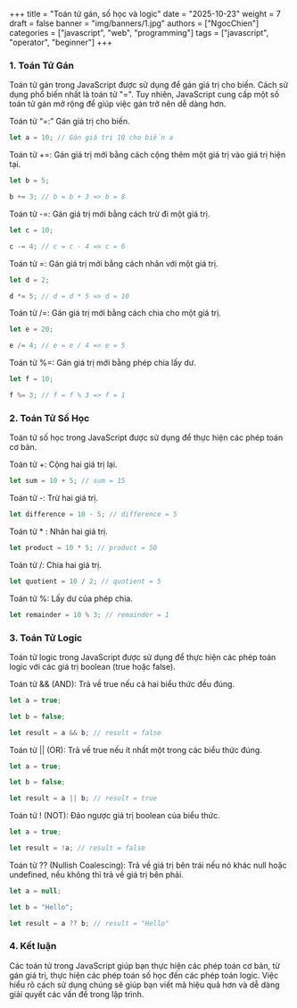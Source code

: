 +++
title = "Toán tử gán, số học và logic"
date = "2025-10-23"
weight = 7
draft = false
banner = "img/banners/1.jpg"
authors = ["NgocChien"]
categories = ["javascript", "web", "programming"]
tags = ["javascript", "operator", "beginner"]
+++
### 1. Toán Tử Gán
Toán tử gán trong JavaScript được sử dụng để gán giá trị cho biến. Cách sử dụng phổ biến nhất là toán tử "=". Tuy nhiên, JavaScript cung cấp một số toán tử gán mở rộng để giúp việc gán trở nên dễ dàng hơn.

Toán tử “=:” Gán giá trị cho biến.
```js
let a = 10; // Gán giá trị 10 cho biến a
```
Toán tử +=: Gán giá trị mới bằng cách cộng thêm một giá trị vào giá trị hiện tại.
```js
let b = 5;

b += 3; // b = b + 3 => b = 8
```
Toán tử -=: Gán giá trị mới bằng cách trừ đi một giá trị.
```js
let c = 10;

c -= 4; // c = c - 4 => c = 6
```
Toán tử =: Gán giá trị mới bằng cách nhân với một giá trị.
```js
let d = 2;

d *= 5; // d = d * 5 => d = 10
```
Toán tử /=: Gán giá trị mới bằng cách chia cho một giá trị.
```js
let e = 20;

e /= 4; // e = e / 4 => e = 5
```
Toán tử %=: Gán giá trị mới bằng phép chia lấy dư.
```js
let f = 10;

f %= 3; // f = f % 3 => f = 1
```
### 2. Toán Tử Số Học

Toán tử số học trong JavaScript được sử dụng để thực hiện các phép toán cơ bản.

Toán tử +: Cộng hai giá trị lại.
```js
let sum = 10 + 5; // sum = 15
```
Toán tử -: Trừ hai giá trị.
```js
let difference = 10 - 5; // difference = 5
```
Toán tử * : Nhân hai giá trị.
```js
let product = 10 * 5; // product = 50
```
Toán tử /: Chia hai giá trị.
```js
let quotient = 10 / 2; // quotient = 5
```
Toán tử %: Lấy dư của phép chia.
```js
let remainder = 10 % 3; // remainder = 1
```
### 3. Toán Tử Logic

Toán tử logic trong JavaScript được sử dụng để thực hiện các phép toán logic với các giá trị boolean (true hoặc false).

Toán tử && (AND): Trả về true nếu cả hai biểu thức đều đúng.
```js
let a = true;

let b = false;

let result = a && b; // result = false
```
Toán tử || (OR): Trả về true nếu ít nhất một trong các biểu thức đúng.
```js
let a = true;

let b = false;

let result = a || b; // result = true
```
Toán tử ! (NOT): Đảo ngược giá trị boolean của biểu thức.
```js
let a = true;

let result = !a; // result = false
```
Toán tử ?? (Nullish Coalescing): Trả về giá trị bên trái nếu nó khác null hoặc undefined, nếu không thì trả về giá trị bên phải.
```js
let a = null;

let b = "Hello";

let result = a ?? b; // result = "Hello"
```
### 4. Kết luận
Các toán tử trong JavaScript giúp bạn thực hiện các phép toán cơ bản, từ gán giá trị, thực hiện các phép toán số học đến các phép toán logic. Việc hiểu rõ cách sử dụng chúng sẽ giúp bạn viết mã hiệu quả hơn và dễ dàng giải quyết các vấn đề trong lập trình.